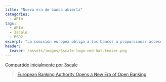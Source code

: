 ```yaml
---
title: "Nueva era de banca abierta"
categories:
  - APIm
tags:
  - APIm
  - 3scale
  - PSD2
excerpt: "La comisión europea obliga a los bancos a proporcionar acceso mediante APIs como parte de la directiva de servicios de pago (PSD2)"
header:
  teaser: /assets/images/3scale-logo-red-hat.teaser.png
---
```


[Compartido inicialmente por 3scale](https://plus.google.com/+3scaleNet/posts/eMYxVJt9B8e)
> [European Banking Authority Opens a New Era of Open Banking](https://www.3scale.net/2015/09/european-banking-authority-new-era-of-open-banking/?utm_campaign=googleplus&utm_source=googleplus&utm_medium=social)